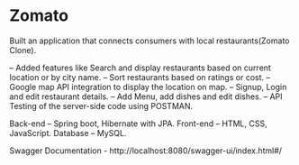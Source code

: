 # Zomato

Built an application that connects consumers with local restaurants(Zomato Clone).

– Added features like Search and display restaurants based on current location or by city name.
– Sort restaurants based on ratings or cost.
– Google map API integration to display the location on map.
– Signup, Login and edit restaurant details.
– Add Menu, add dishes and edit dishes.
– API Testing of the server-side code using POSTMAN.

Back-end – Spring boot, Hibernate with JPA.
Front-end – HTML, CSS, JavaScript.
Database – MySQL.

Swagger Documentation - http://localhost:8080/swagger-ui/index.html#/
